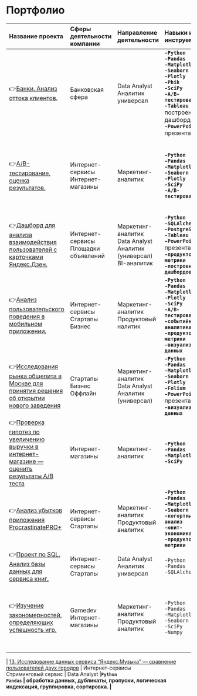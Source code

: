 # Портфолио

| Название проекта                                           | Сферы деятельности компании | Направление деятельности | Навыки и инструемнты | Ключевые слова проекта |
| :----------------------------------------------------------------------------------------| :---------------------- | :---------------------- | :---------------------- | :-------------------------------------------- | 
| 👉[Банки. Анализ оттока клиентов.](banks_churn_analys) |  Банковская сфера | Data Analyst <br> Аналитик универсал |<b>`-Python`<br>`-Pandas` <br> `-Matplotlib` <br> `-Seaborn` <br> `-Plotly` <br> `-Phik` <br> `-SciPy` <br> `-A/B-тестирование` <br> `-Tableau` <br></b> построение дашбордов <br><b> `-PowerPoint` <br></b> презентации |  обработка данных, дубликаты, пропуски, аномалии, исследовательский анализ, категоризация, визуализация, дашборды, A/B тесты, презентация |
| 👉[А/B-тестирование, оценка результатов.](a-b_test_correctness_analysis) |  Интернет-сервисы <br> Интернет-магазины | Маркетинг-аналитик |<b>`-Python`<br>`-Pandas` <br> `-Matplotlib` <br> `-Seaborn` <br> `-Plotly` <br> `-SciPy` <br> `-A/B-тестирование` |  обработка данных, дубликаты, пропуски, аномалии, оценка корректности теста, исследовательский анализ, визуализация, A/B тесты |
| 👉[Дашборд для анализа взаимодействия пользователей с карточками Яндекс.Дзен.](interaction_analysis_yandex_dzen) |  Интернет-сервисы <br> Площадки объявлений | Маркетинг-аналитик <br> Data Analyst <br> Аналитик (универсал) <br> BI-аналитик|<b>`-Python` <br> `-SQLAlchemy` <br> `-PostgreSQL` <br> `-Tableau` <br> `-PowerPoint` <br></b> презентации <b><br>`-продуктовые метрики` <br> `-построение дашбордов` |  дашборд, пайплайн, Yandex.Cloud, удаленный сервер, виртуальная машина, cron, презентация |
| 👉[Анализ пользовательского поведения в мобильном приложении.](analysis_of_user_behavior_in_a_mobile_application) |  Интернет-сервисы <br> Стартапы <br> Бизнес | Маркетинг-аналитик <br> Продуктовый налитик| <b>`-Python`<br>`-Pandas` <br> `-Matplotlib` <br> `-Plotly` <br> `-SciPy` <br> `-A/B-тестирование` <br> `-событийная аналитика` <br> `-продуктовые метрики` <br> `-визуализация данных` |  A/B-тест, визуализация, статистический тест |
| 👉[Исследования рынка общепита в Москве для принятия решения об открытии нового заведения](food_market_research) |  Стартапы <br> Бизнес <br> Оффлайн| Маркетинг-аналитик <br> Data Analyst <br> Аналитик (универсал) | <b> `-Python` <br> `-Pandas` <br> `-Matplotlib` <br> `-Seaborn` <br> `-Plotly` <br> `-Folium` <br> `-PowerPoint` <br></b> презентации <b><br> `-визуализация данных`|  обработка данных, визуализация данных, создание презентаций |
| 👉[Проверка гипотез по увеличению выручки в интернет-магазине — оценить результаты A/B теста](prioritization_and_AB_testing) | Интернет-магазины | Маркетинг-аналитик | <b> `-Python` <br> `-Pandas` <br> `-Matplotlib` <br> `-SciPy`| A/B-тест, статистический тест, фреймворк, RICE, ICE |
| 👉[Анализ убытков приложения ProcrastinatePRO+](application_loss_analysis) | Интернет-сервисы <br> Стартапы | Маркетинг-аналитик <br> Продуктовый аналитик | <b> `-Python` <br> `-Pandas` <br> `-Matplotlib` <br> `-Seaborn` <br> `-когортный анализ` <br> `-юнит-экономика` <br> `-продуктовые метрики`| обработка данных, CR, LTV, CAC, ROI, когортный анализ |
| 👉[Проект по SQL. Анализ базы данных для сервиса книг.](sql_books) | Интернет-сервисы <br> Стартапы | Data Analyst <br> Аналитик универсал <b> | `-Python` <br> `-Pandas` <br> `-SQLAlchemy`| выгрузка данных, обработка данных, SQL |
| 👉[Изучение закономерностей, определяющих успешность игр.](games_analysis) | Gamedev <br> Интернет-магазины | Маркетинг-аналитик <br> Продуктовый аналитик <b> | `-Python` <br> `-Pandas` <br> `-Matplotlib` <br> `-Seaborn` <br> `-SciPy` <br> `-Numpy` | предобработка данных, исследовательский анализ данных, histogram, boxplot, barh, bar, scatter, статистический тест, критерий Стьюдента|


| [13. Исследование данных сервиса “Яндекс.Музыка” — сравнение пользователей двух городов](big_cities_music) |  Интернет-сервисы <br> Стриминговый сервис | Data Analyst |<b>`Python`<br>`Pandas` |  обработка данных, дубликаты, пропуски, логическая индексация, группировка, сортировка. |